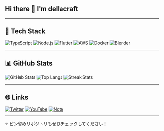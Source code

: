 ## Hi there 👋 I'm dellacraft

<!--
**dellacraft/dellacraft** is a ✨ _special_ ✨ repository because its `README.md` (this file) appears on your GitHub profile.

Here are some ideas to get you started:

- 🔭 I’m currently working on ...
- 🌱 I’m currently learning ...
- 👯 I’m looking to collaborate on ...
- 🤔 I’m looking for help with ...
- 💬 Ask me about ...
- 📫 How to reach me: ...
- 😄 Pronouns: ...
- ⚡ Fun fact: ...
-->

---

## 🚀 Tech Stack
![TypeScript](https://img.shields.io/badge/TypeScript-3178C6?logo=typescript&logoColor=white)
![Node.js](https://img.shields.io/badge/Node.js-339933?logo=node.js&logoColor=white)
![Flutter](https://img.shields.io/badge/Flutter-02569B?logo=flutter&logoColor=white)
![AWS](https://img.shields.io/badge/AWS-232F3E?logo=amazon-aws&logoColor=white)
![Docker](https://img.shields.io/badge/Docker-2496ED?logo=docker&logoColor=white)
![Blender](https://img.shields.io/badge/Blender-F5792A?logo=blender&logoColor=white)

---

## 📊 GitHub Stats
![GitHub Stats](https://github-readme-stats.vercel.app/api?username=dellacraft&show_icons=true&theme=radical)
![Top Langs](https://github-readme-stats.vercel.app/api/top-langs/?username=dellacraft&layout=compact&theme=radical)
![Streak Stats](https://github-readme-streak-stats.herokuapp.com/?user=dellacraft&theme=radical)

---

## 🌐 Links
[![Twitter](https://img.shields.io/twitter/follow/dellacraft65266?style=social)](https://twitter.com/dellacraft65266)
[![YouTube](https://img.shields.io/youtube/channel/subscribers/@dellacraft-c5p?style=social)](https://youtube.com/@dellacraft-c5p)
[![Note](https://img.shields.io/badge/Note-記事はこちら-41C9B4?logo=bookstack&logoColor=white)](https://note.com/dellacraft)

---

⭐️ ピン留めリポジトリもぜひチェックしてください！
